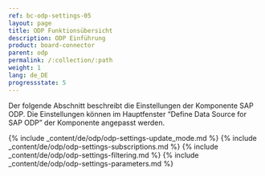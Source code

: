 ```yaml
---
ref: bc-odp-settings-05
layout: page
title: ODP Funktionsübersicht
description: ODP Einführung
product: board-connector
parent: odp
permalink: /:collection/:path
weight: 1
lang: de_DE
progressstate: 5
---
```


Der folgende Abschnitt beschreibt die Einstellungen der Komponente SAP ODP. Die Einstellungen können im Hauptfenster “Define Data Source for SAP ODP” der Komponente angepasst werden. 

{% include _content/de/odp/odp-settings-update_mode.md %} 
{% include _content/de/odp/odp-settings-subscriptions.md %} 
{% include _content/de/odp/odp-settings-filtering.md %} 
{% include _content/de/odp/odp-settings-parameters.md %}

